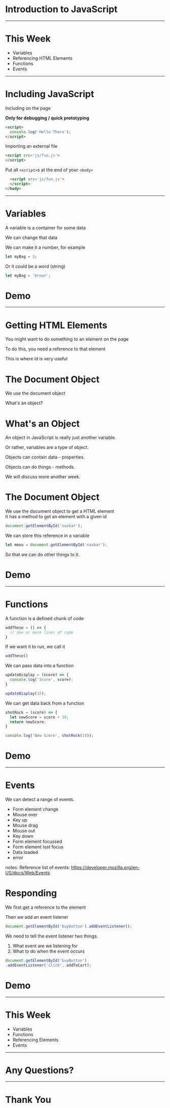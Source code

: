# Introduction to JavaScript

---

# This Week

* Variables
* Referencing HTML Elements
* Functions
* Events

---

# Including JavaScript

Including on the page

**Only for debugging / quick prototyping**

```HTML
<script>
  console.log('Hello There');
</script>
```


Importing an external file

```HTML
<script src='js/fun.js'>
</script>
```


Put all `<script>`s at the end of your `<body>`

```HTML
  <script src='js/fun.js'>
  </script>
</body>
```

---

# Variables

A variable is a container for some data  

We can change that data  <!-- .element: class="fragment" -->  

We can make it a number, for example  <!-- .element: class="fragment" -->  

```JavaScript
let myBag = 5;
```
<!-- .element: class="fragment" -->


Or it could be a word (string)

```JavaScript
let myBag = 'brown';
```


# Demo

---

# Getting HTML Elements

You might want to do something to an element on the page  

To do this, you need a reference to that element <!-- .element: class="fragment" -->  

This is where id is very useful <!-- .element: class="fragment" -->


# The Document Object

We use the document object  

What's an object? <!-- .element: class="fragment" -->


# What's an Object

An object in JavaScript is really just another variable.  

Or rather, variables are a type of object. <!-- .element: class="fragment" -->  

Objects can contain data - properties. <!-- .element: class="fragment" -->  

Objects can do things - methods. <!-- .element: class="fragment" -->  

We will discuss more another week. <!-- .element: class="fragment" -->


# The Document Object

We use the document object to get a HTML element  
It has a method to get an element with a given id  

```JavaScript
document.getElementById('navbar');
```

We can store this reference in a variable

```JavaScript
let menu = document.getElementById('navbar');
```

So that we can do other things to it.


# Demo

---

# Functions

A function is a defined chunk of code

```JavaScript
addThese = () => {
  // one or more lines of code
}
```


If we want it to run, we call it

```JavaScript
addThese()
```


We can pass data into a function

```JavaScript
updateDisplay = (score) => {
  console.log('Score', score);
}

updateDisplay(15);
```


We can get data back from a function

```JavaScript
shotRock = (score) => {
  let newScore = score + 10;
  return newScore;
}

console.log('New Score', shotRock(15));
```


# Demo

---

# Events

We can detect a range of events.

* Form element change
* Mouse over
* Key up
* Mouse drag
* Mouse out
* Key down
* Form element focussed
* Form element lost focus
* Data loaded
* error

notes: Reference list of events: <https://developer.mozilla.org/en-US/docs/Web/Events>


# Responding

We first get a reference to the element

Then we add an event listener <!-- .element: class="fragment" -->

```JavaScript
document.getElementById('buyButton').addEventListener();
```
<!-- .element: class="fragment" -->


We need to tell the event listener two things.
1. What event are we listening for  <!-- .element: class="fragment" -->
2. What to do when the event occurs  <!-- .element: class="fragment" -->

```JavaScript
document.getElementById('buyButton')
.addEventListener('click', addToCart);
```
<!-- .element: class="fragment" -->


# Demo

---

# This Week

* Variables
* Functions
* Referencing Elements
* Events

---

# Any Questions?

---

# Thank You
